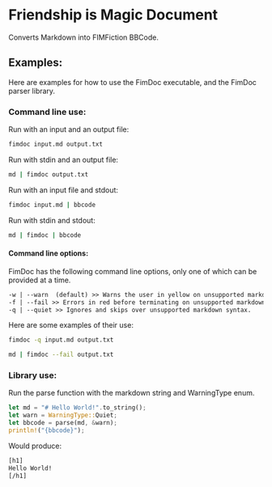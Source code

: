 # Friendship is Magic Document

Converts Markdown into FIMFiction BBCode.

## Examples:
Here are examples for how to use the FimDoc executable, and the FimDoc parser library.

### Command line use:
Run with an input and an output file:
```sh
fimdoc input.md output.txt
```

Run with stdin and an output file:
```sh
md | fimdoc output.txt
```

Run with an input file and stdout:
```sh
fimdoc input.md | bbcode
```

Run with stdin and stdout:
```sh
md | fimdoc | bbcode
```

#### Command line options:
FimDoc has the following command line options, only one of which can be provided at a time.

```txt
-w | --warn  (default) >> Warns the user in yellow on unsupported markdown syntax.
-f | --fail >> Errors in red before terminating on unsupported markdown syntax.
-q | --quiet >> Ignores and skips over unsupported markdown syntax.
```

Here are some examples of their use:
```sh
fimdoc -q input.md output.txt
```

```sh
md | fimdoc --fail output.txt
```

### Library use:
Run the parse function with the markdown string and WarningType enum.
```rust
let md = "# Hello World!".to_string();
let warn = WarningType::Quiet;
let bbcode = parse(md, &warn);
println!("{bbcode}");
```

Would produce:
```txt
[h1]
Hello World!
[/h1]
```
